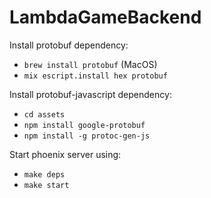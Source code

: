 # LambdaGameBackend

Install protobuf dependency:
  - ```brew install protobuf``` (MacOS)
  - ```mix escript.install hex protobuf```

Install protobuf-javascript dependency:
  - ```cd assets```
  - ```npm install google-protobuf```
  - ```npm install -g protoc-gen-js```

Start phoenix server using:
  - ```make deps```
  - ```make start```

